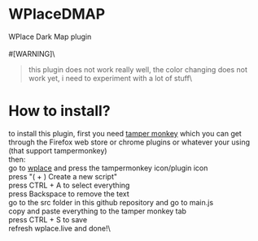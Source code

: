 # WPlaceDMAP
WPlace Dark Map plugin\
\
#[WARNING]\
> this plugin does not work really well, the color changing does not work yet, i need to experiment with a lot of stuff\

# How to install?
to install this plugin, first you need [tamper monkey](https://www.tampermonkey.net/]) which you can get through the Firefox web store or chrome plugins or whatever your using (that support tampermonkey)\
then:\
go to [wplace](https://wplace.live) and press the tampermonkey icon/plugin icon\
press "( + ) Create a new script"\
press CTRL + A to select everything\
press Backspace to remove the text\
go to the src folder in this github repository and go to main.js\
copy and paste everything to the tamper monkey tab\
press CTRL + S to save\
refresh wplace.live and done!\
